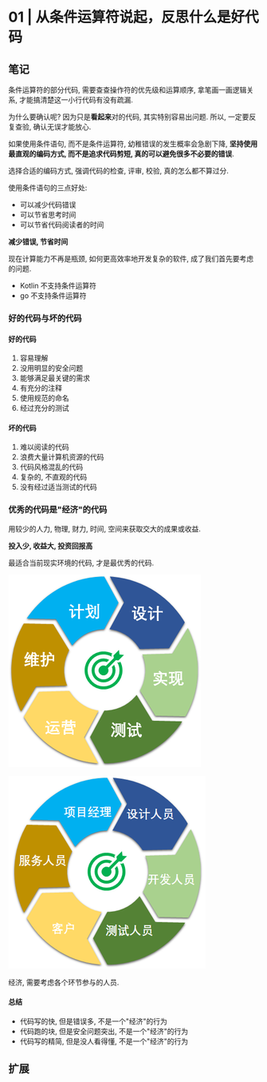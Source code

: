# 01 | 从条件运算符说起，反思什么是好代码

## 笔记

条件运算符的部分代码, 需要查查操作符的优先级和运算顺序, 拿笔画一画逻辑关系, 才能搞清楚这一小行代码有没有疏漏.

为什么要确认呢? 因为只是**看起来**对的代码, 其实特别容易出问题. 所以, 一定要反复查验, 确认无误才能放心.

如果使用条件语句, 而不是条件运算符, 幼稚错误的发生概率会急剧下降, **坚持使用最直观的编码方式, 而不是追求代码剪短, 真的可以避免很多不必要的错误**.

选择合适的编码方式, 强调代码的检查, 评审, 校验, 真的怎么都不算过分.

使用条件语句的三点好处:

* 可以减少代码错误
* 可以节省思考时间
* 可以节省代码阅读者的时间

**减少错误, 节省时间**

现在计算能力不再是瓶颈, 如何更高效率地开发复杂的软件, 成了我们首先要考虑的问题.

* Kotlin 不支持条件运算符
* go 不支持条件运算符

### 好的代码与坏的代码

#### 好的代码

1. 容易理解
2. 没用明显的安全问题
3. 能够满足最关键的需求
4. 有充分的注释
5. 使用规范的命名
6. 经过充分的测试

#### 坏的代码

1. 难以阅读的代码
2. 浪费大量计算机资源的代码
3. 代码风格混乱的代码
4. 复杂的, 不直观的代码
5. 没有经过适当测试的代码

### 优秀的代码是"经济"的代码

用较少的人力, 物理, 财力, 时间, 空间来获取交大的成果或收益.

**投入少, 收益大, 投资回报高**

最适合当前现实环境的代码, 才是最优秀的代码.

![](./img/01_01.png)

![](./img/01_02.png)

经济, 需要考虑各个环节参与的人员.

#### 总结

* 代码写的快, 但是错误多, 不是一个"经济"的行为
* 代码跑的块, 但是安全问题突出, 不是一个"经济"的行为
* 代码写的精简, 但是没人看得懂, 不是一个"经济"的行为

## 扩展